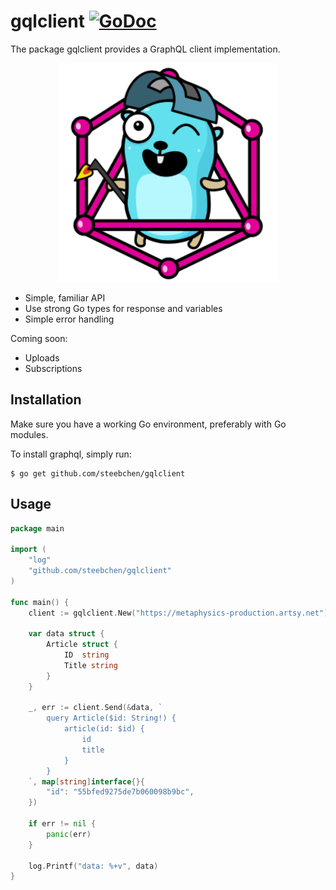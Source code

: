 # gqlclient [![GoDoc](https://godoc.org/github.com/steebchen/gqlclient?status.png)](http://godoc.org/github.com/steebchen/gqlclient)

The package gqlclient provides a GraphQL client implementation.

<p align="center">
	<img src="./gopher.svg"  alt="GraphQL Gopher" height="350" />
</p>

- Simple, familiar API
- Use strong Go types for response and variables
- Simple error handling

Coming soon:

- Uploads
- Subscriptions

## Installation

Make sure you have a working Go environment, preferably with Go modules.

To install graphql, simply run:

```
$ go get github.com/steebchen/gqlclient
```

## Usage

```go
package main

import (
	"log"
	"github.com/steebchen/gqlclient"
)

func main() {
	client := gqlclient.New("https://metaphysics-production.artsy.net")
	
	var data struct {
		Article struct {
			ID  string
			Title string
		}
	}
	
	_, err := client.Send(&data, `
		query Article($id: String!) {
			article(id: $id) {
				id
				title
			}
		}
	`, map[string]interface{}{
		"id": "55bfed9275de7b060098b9bc",
	})

	if err != nil {
		panic(err)
	}

	log.Printf("data: %+v", data)
}
```
